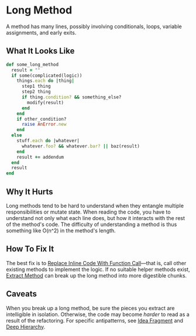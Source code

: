 # Long Method

A method has many lines, possibly involving conditionals,
loops, variable assignments, and early exits.

## What It Looks Like

```ruby
def some_long_method
  result = ""
  if some(complicated(logic))
    things.each do |thing|
      step1 thing
      step2 thing
      if thing.condition? && something_else?
        modify(result)
      end
    end
    if other_condition?
      raise AnError.new
    end
  else
    stuff.each do |whatever|
      whatever.foo? && whatever.bar? || baz(result)
    end
    result += addendum
  end
  result
end
```

## Why It Hurts

Long methods tend to be hard to understand when they
entangle multiple responsibilities or mutate state. When
reading the code, you have to understand not only what each
line does, but how it interacts with the rest of the
method's code. The difficulty of understanding a method is
thus something like O(n^2) in the method's length.

## How To Fix It

The best fix is to [Replace Inline Code With Function
Call](../refactorings/replace-inline-code-with-function-call.md)—that
is, call other existing methods to implement the logic. If
no suitable helper methods exist, [Extract
Method](../refactorings/extract-method.md) can break up the
long method into more digestible chunks.

## Caveats

When you break up a long method, be sure the pieces you
extract are intelligible in isolation. Otherwise, the code
may become *harder* to read as a result of the refactoring.
For specific antipatterns, see [Idea
Fragment](idea-fragment.md) and [Deep
Hierarchy](deep-hierarchy.md).
